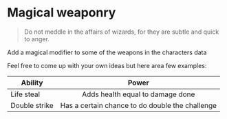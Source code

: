 # Magical weaponry

> Do not meddle in the affairs of wizards, for they are subtle and quick to anger.

Add a magical modifier to some of the weapons in the characters data

Feel free to come up with your own ideas but here area few examples:

| Ability       |                      Power                      |
| ------------- | :---------------------------------------------: |
| Life steal    |        Adds health equal to damage done         |
| Double strike | Has a certain chance to do double the challenge |
